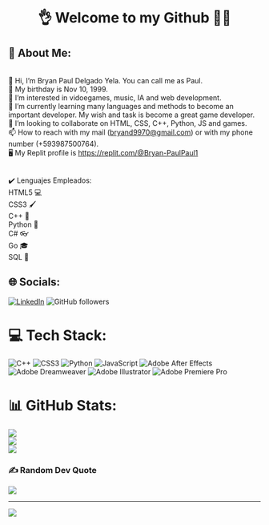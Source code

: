 <!---
bryandelgado99/bryandelgado99 is a ✨ special ✨ repository because its `README.md` (this file) appears on your GitHub profile.
You can click the Preview link to take a look at your changes.
--->


<h1 align="center">
👌 Welcome to my Github 👩‍💻
</h1>


## 💫 About Me:
<br>👋 Hi, I’m Bryan Paul Delgado Yela. You can call me as Paul.<br>🧁 My birthday is Nov 10, 1999.<br>👀 I’m interested in vidoegames, music, IA and web development.<br>🌱 I’m currently learning many languages and methods to become an important developer. My wish and task is become a great game developer.<br>💞️ I’m looking to collaborate on HTML, CSS, C++, Python, JS and games.<br>📫 How to reach with my mail (bryand9970@gmail.com) or with my phone number (+593987500764).<br>🖥️ My Replit profile is https://replit.com/@Bryan-PaulPaul1

<br>✔️ Lenguajes Empleados:
<br>HTML5 💻
<br>CSS3 🖌️
<br>C++ 🔡
<br>Python 🐍
<br>C# 👓
<br>Go 🎓
<br>SQL 📃


## 🌐 Socials:
[![LinkedIn](https://img.shields.io/badge/LinkedIn-%230077B5.svg?logo=linkedin&logoColor=white)](https://www.linkedin.com/in/bryan-paul-delgado-24795520b/)
![GitHub followers](https://img.shields.io/github/followers/bryandelgado99?style=social)

# 💻 Tech Stack:
![C++](https://img.shields.io/badge/c++-%2300599C.svg?style=flat&logo=c%2B%2B&logoColor=white) ![CSS3](https://img.shields.io/badge/css3-%231572B6.svg?style=flat&logo=css3&logoColor=white) ![Python](https://img.shields.io/badge/python-3670A0?style=flat&logo=python&logoColor=ffdd54) ![JavaScript](https://img.shields.io/badge/javascript-%23323330.svg?style=flat&logo=javascript&logoColor=%23F7DF1E) ![Adobe After Effects](https://img.shields.io/badge/Adobe%20After%20Effects-9999FF.svg?style=flat&logo=Adobe%20After%20Effects&logoColor=white) ![Adobe Dreamweaver](https://img.shields.io/badge/Adobe%20Dreamweaver-FF61F6.svg?style=flat&logo=Adobe%20Dreamweaver&logoColor=white) ![Adobe Illustrator](https://img.shields.io/badge/adobeillustrator-%23FF9A00.svg?style=flat&logo=adobeillustrator&logoColor=white) ![Adobe Premiere Pro](https://img.shields.io/badge/Adobe%20Premiere%20Pro-9999FF.svg?style=flat&logo=Adobe%20Premiere%20Pro&logoColor=white) 
# 📊 GitHub Stats:
![](https://github-readme-stats.vercel.app/api?username=bryandelgado99&theme=vue-dark&hide_border=false&include_all_commits=true&count_private=false)<br/>
![](https://github-readme-streak-stats.herokuapp.com/?user=bryandelgado99&theme=vue-dark&hide_border=false)<br/>
![](https://github-readme-stats.vercel.app/api/top-langs/?username=bryandelgado99&theme=vue-dark&hide_border=false&include_all_commits=true&count_private=false&layout=compact)

### ✍️ Random Dev Quote
![](https://quotes-github-readme.vercel.app/api?type=horizontal&theme=radical)

---
[![](https://visitcount.itsvg.in/api?id=bryandelgado99&icon=1&color=8)](https://visitcount.itsvg.in)

<!-- Proudly created with GPRM ( https://gprm.itsvg.in ) -->
